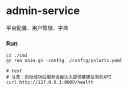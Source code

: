 # admin-service

平台配置、用户管理、字典

### Run

```shell
cd ./cmd
go run main.go -config ./config/polaris.yaml

# test 
# 注意：启动成功后服务会被注入提供健康监测的API
curl http://127.0.0.1:8000/health
```
